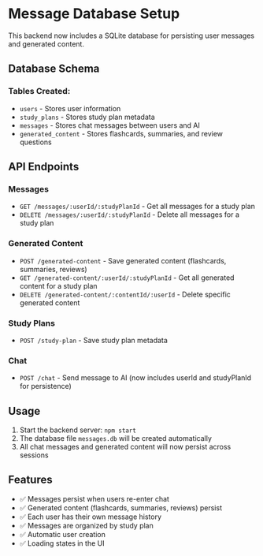 # Message Database Setup

This backend now includes a SQLite database for persisting user messages and generated content.

## Database Schema

### Tables Created:
- `users` - Stores user information
- `study_plans` - Stores study plan metadata
- `messages` - Stores chat messages between users and AI
- `generated_content` - Stores flashcards, summaries, and review questions

## API Endpoints

### Messages
- `GET /messages/:userId/:studyPlanId` - Get all messages for a study plan
- `DELETE /messages/:userId/:studyPlanId` - Delete all messages for a study plan

### Generated Content
- `POST /generated-content` - Save generated content (flashcards, summaries, reviews)
- `GET /generated-content/:userId/:studyPlanId` - Get all generated content for a study plan
- `DELETE /generated-content/:contentId/:userId` - Delete specific generated content

### Study Plans
- `POST /study-plan` - Save study plan metadata

### Chat
- `POST /chat` - Send message to AI (now includes userId and studyPlanId for persistence)

## Usage

1. Start the backend server: `npm start`
2. The database file `messages.db` will be created automatically
3. All chat messages and generated content will now persist across sessions

## Features

- ✅ Messages persist when users re-enter chat
- ✅ Generated content (flashcards, summaries, reviews) persist
- ✅ Each user has their own message history
- ✅ Messages are organized by study plan
- ✅ Automatic user creation
- ✅ Loading states in the UI
